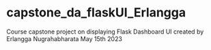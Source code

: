 # capstone_da_flaskUI_Erlangga
Course capstone project on  displaying Flask Dashboard UI created by Erlangga Nugrahabharata May 15th 2023
